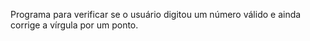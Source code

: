 Programa para verificar se o usuário digitou um número válido e ainda corrige a vírgula por um ponto.
